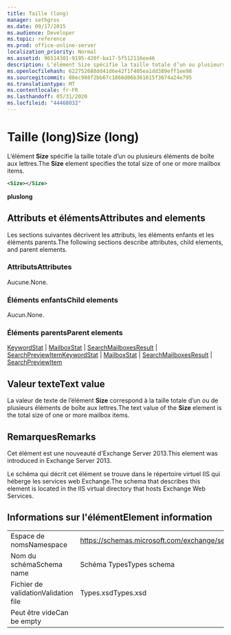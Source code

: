 ```yaml
---
title: Taille (long)
manager: sethgros
ms.date: 09/17/2015
ms.audience: Developer
ms.topic: reference
ms.prod: office-online-server
localization_priority: Normal
ms.assetid: 96514301-9195-420f-ba17-5f512116ee46
description: L’élément Size spécifie la taille totale d’un ou plusieurs éléments de boîte aux lettres.
ms.openlocfilehash: 622752688dd41d6e42f1f405ea1dd389eff1ee98
ms.sourcegitcommit: 88ec988f2bb67c1866d06b361615f3674a24e795
ms.translationtype: MT
ms.contentlocale: fr-FR
ms.lasthandoff: 05/31/2020
ms.locfileid: "44468032"
---
```

# <a name="size-long"></a><span data-ttu-id="9cbc2-103">Taille (long)</span><span class="sxs-lookup"><span data-stu-id="9cbc2-103">Size (long)</span></span>

<span data-ttu-id="9cbc2-104">L’élément **Size** spécifie la taille totale d’un ou plusieurs éléments de boîte aux lettres.</span><span class="sxs-lookup"><span data-stu-id="9cbc2-104">The **Size** element specifies the total size of one or more mailbox items.</span></span> 
  
```XML
<Size></Size>
```

 <span data-ttu-id="9cbc2-105">**plus**</span><span class="sxs-lookup"><span data-stu-id="9cbc2-105">**long**</span></span>
## <a name="attributes-and-elements"></a><span data-ttu-id="9cbc2-106">Attributs et éléments</span><span class="sxs-lookup"><span data-stu-id="9cbc2-106">Attributes and elements</span></span>

<span data-ttu-id="9cbc2-107">Les sections suivantes décrivent les attributs, les éléments enfants et les éléments parents.</span><span class="sxs-lookup"><span data-stu-id="9cbc2-107">The following sections describe attributes, child elements, and parent elements.</span></span>
  
### <a name="attributes"></a><span data-ttu-id="9cbc2-108">Attributs</span><span class="sxs-lookup"><span data-stu-id="9cbc2-108">Attributes</span></span>

<span data-ttu-id="9cbc2-109">Aucune.</span><span class="sxs-lookup"><span data-stu-id="9cbc2-109">None.</span></span>
  
### <a name="child-elements"></a><span data-ttu-id="9cbc2-110">Éléments enfants</span><span class="sxs-lookup"><span data-stu-id="9cbc2-110">Child elements</span></span>

<span data-ttu-id="9cbc2-111">Aucun.</span><span class="sxs-lookup"><span data-stu-id="9cbc2-111">None.</span></span>
  
### <a name="parent-elements"></a><span data-ttu-id="9cbc2-112">Éléments parents</span><span class="sxs-lookup"><span data-stu-id="9cbc2-112">Parent elements</span></span>

<span data-ttu-id="9cbc2-113">[KeywordStat](keywordstat.md)  |  [MailboxStat](mailboxstat.md)  |  [SearchMailboxesResult](searchmailboxesresult.md)  |  [SearchPreviewItem](searchpreviewitem.md)</span><span class="sxs-lookup"><span data-stu-id="9cbc2-113">[KeywordStat](keywordstat.md) | [MailboxStat](mailboxstat.md) | [SearchMailboxesResult](searchmailboxesresult.md) | [SearchPreviewItem](searchpreviewitem.md)</span></span>
  
## <a name="text-value"></a><span data-ttu-id="9cbc2-114">Valeur texte</span><span class="sxs-lookup"><span data-stu-id="9cbc2-114">Text value</span></span>

<span data-ttu-id="9cbc2-115">La valeur de texte de l’élément **Size** correspond à la taille totale d’un ou de plusieurs éléments de boîte aux lettres.</span><span class="sxs-lookup"><span data-stu-id="9cbc2-115">The text value of the **Size** element is the total size of one or more mailbox items.</span></span> 
  
## <a name="remarks"></a><span data-ttu-id="9cbc2-116">Remarques</span><span class="sxs-lookup"><span data-stu-id="9cbc2-116">Remarks</span></span>

<span data-ttu-id="9cbc2-117">Cet élément est une nouveauté d'Exchange Server 2013.</span><span class="sxs-lookup"><span data-stu-id="9cbc2-117">This element was introduced in Exchange Server 2013.</span></span>
  
<span data-ttu-id="9cbc2-118">Le schéma qui décrit cet élément se trouve dans le répertoire virtuel IIS qui héberge les services web Exchange.</span><span class="sxs-lookup"><span data-stu-id="9cbc2-118">The schema that describes this element is located in the IIS virtual directory that hosts Exchange Web Services.</span></span>
  
## <a name="element-information"></a><span data-ttu-id="9cbc2-119">Informations sur l'élément</span><span class="sxs-lookup"><span data-stu-id="9cbc2-119">Element information</span></span>

|||
|:-----|:-----|
|<span data-ttu-id="9cbc2-120">Espace de noms</span><span class="sxs-lookup"><span data-stu-id="9cbc2-120">Namespace</span></span>  <br/> |https://schemas.microsoft.com/exchange/services/2006/types  <br/> |
|<span data-ttu-id="9cbc2-121">Nom du schéma</span><span class="sxs-lookup"><span data-stu-id="9cbc2-121">Schema name</span></span>  <br/> |<span data-ttu-id="9cbc2-122">Schéma Types</span><span class="sxs-lookup"><span data-stu-id="9cbc2-122">Types schema</span></span>  <br/> |
|<span data-ttu-id="9cbc2-123">Fichier de validation</span><span class="sxs-lookup"><span data-stu-id="9cbc2-123">Validation file</span></span>  <br/> |<span data-ttu-id="9cbc2-124">Types.xsd</span><span class="sxs-lookup"><span data-stu-id="9cbc2-124">Types.xsd</span></span>  <br/> |
|<span data-ttu-id="9cbc2-125">Peut être vide</span><span class="sxs-lookup"><span data-stu-id="9cbc2-125">Can be empty</span></span>  <br/> ||
   

